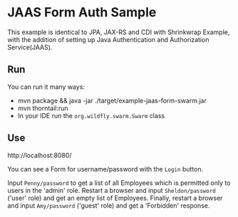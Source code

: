 # JAAS Form Auth Sample

This example is identical to JPA, JAX-RS and CDI with Shrinkwrap Example,
with the addition of setting up Java Authentication and Authorization Service(JAAS).

## Run

You can run it many ways:

* mvn package && java -jar ./target/example-jaas-form-swarm.jar
* mvn thorntail:run
* In your IDE run the `org.wildfly.swarm.Swarm` class

## Use

http://localhost:8080/

You can see a Form for username/password with the `Login` button.

Input `Penny/password` to get a list of all Employees which is permitted only to users in the 'admin' role.
Restart a browser and input `Sheldon/password` ('user' role) and get an empty list of Employees.
Finally, restart a browser and input `Amy/password` ('guest' role) and get a 'Forbidden' response.

